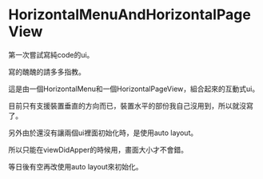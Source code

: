# HorizontalMenuAndHorizontalPageView
第一次嘗試寫純code的ui。

寫的醜醜的請多多指教。

這是由一個HorizontalMenu和一個HorizontalPageView，組合起來的互動式ui。

目前只有支援裝置垂直的方向而已，裝置水平的部份我自己沒用到，所以就沒寫了。

另外由於還沒有讓兩個ui裡面初始化時，是使用auto layout。

所以只能在viewDidApper的時候用，畫面大小才不會錯。

等日後有空再改使用auto layout來初始化。

